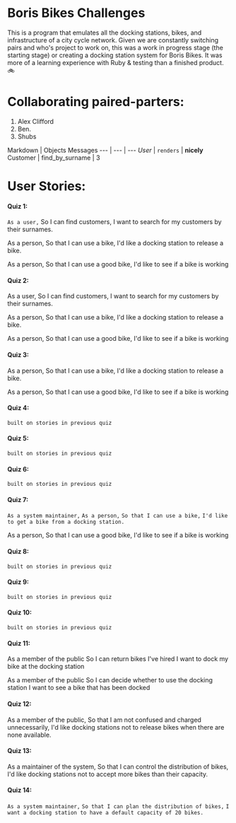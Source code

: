 # Boris Bikes Challenges

This is a program that emulates all the docking stations, bikes, and infrastructure of a city cycle network. Given we are constantly switching pairs and who's project to work on, this was a work in progress stage (the starting stage) or creating a docking station system for Boris Bikes. It was more of a learning experience with Ruby & testing than a finished product. 🚲

Collaborating paired-parters:
============================
1. Alex Clifford
2. Ben.
3. Shubs

Markdown | Objects	Messages
--- | --- | ---
*User* | `renders` | **nicely**
Customer | find_by_surname | 3

	
	

User Stories:
============
 #### Quiz 1:
 ```As a user,```
So I can find customers,
I want to search for my customers by their surnames.

As a person,
So that I can use a bike,
I'd like a docking station to release a bike.

As a person,
So that I can use a good bike,
I'd like to see if a bike is working
 
 #### Quiz 2:
 As a user,
So I can find customers,
I want to search for my customers by their surnames.

As a person,
So that I can use a bike,
I'd like a docking station to release a bike.

As a person,
So that I can use a good bike,
I'd like to see if a bike is working
 
 #### Quiz 3:
 As a person,
So that I can use a bike,
I'd like a docking station to release a bike.

As a person,
So that I can use a good bike,
I'd like to see if a bike is working
 
 #### Quiz 4:
 ```built on stories in previous quiz``` 
 #### Quiz 5:
  ```built on stories in previous quiz``` 
 #### Quiz 6:
  ```built on stories in previous quiz``` 
 #### Quiz 7:
 ```As a system maintainer,```
 ```As a person,```
```So that I can use a bike,```
```I'd like to get a bike from a docking station.```

As a person,
So that I can use a good bike,
I'd like to see if a bike is working

 #### Quiz 8:
  ```built on stories in previous quiz``` 
 #### Quiz 9:
  ```built on stories in previous quiz``` 
 #### Quiz 10:
  ```built on stories in previous quiz``` 
 #### Quiz 11:
 As a member of the public
So I can return bikes I've hired
I want to dock my bike at the docking station

As a member of the public
So I can decide whether to use the docking station
I want to see a bike that has been docked
 
 #### Quiz 12:
 As a member of the public,
So that I am not confused and charged unnecessarily,
I'd like docking stations not to release bikes when there are none available.
 
 #### Quiz 13:
 As a maintainer of the system,
So that I can control the distribution of bikes,
I'd like docking stations not to accept more bikes than their capacity.
 
 #### Quiz 14: 
 ```As a system maintainer,```
```So that I can plan the distribution of bikes,```
```I want a docking station to have a default capacity of 20 bikes.```
